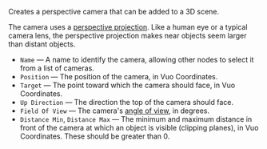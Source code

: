 Creates a perspective camera that can be added to a 3D scene. 

The camera uses a [perspective projection](https://en.wikipedia.org/wiki/Graphical_projection). Like a human eye or a typical camera lens, the perspective projection makes near objects seem larger than distant objects.

   - `Name` — A name to identify the camera, allowing other nodes to select it from a list of cameras. 
   - `Position` — The position of the camera, in Vuo Coordinates. 
   - `Target` — The point toward which the camera should face, in Vuo Coordinates.
   - `Up Direction` — The direction the top of the camera should face.
   - `Field Of View` — The camera's [angle of view](https://en.wikipedia.org/wiki/Angle_of_view), in degrees.
   - `Distance Min`, `Distance Max` — The minimum and maximum distance in front of the camera at which an object is visible (clipping planes), in Vuo Coordinates. These should be greater than 0. 
